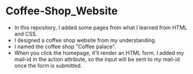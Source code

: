 # Coffee-Shop_Website
- In this repository, I added some pages from what I learned from HTML and CSS.
- I designed a coffee shop website from my understanding.
- I named the coffee shop "Coffee palace".
- When you click the homepage, it'll render an HTML form. I added my mail-id in the action attribute, so the input will be sent to my mail-id once the form is submitted.
